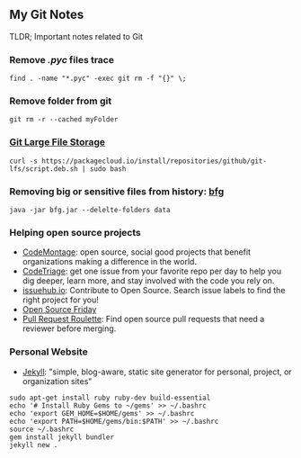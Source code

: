## My Git Notes

TLDR; Important notes related to Git

### Remove *.pyc* files trace
  ```
  find . -name "*.pyc" -exec git rm -f "{}" \;
  ```
### Remove folder from git
  ```
  git rm -r --cached myFolder
  ```

### [Git Large File Storage](https://git-lfs.github.com/)
```
curl -s https://packagecloud.io/install/repositories/github/git-lfs/script.deb.sh | sudo bash
```
### Removing big or sensitive files from history: [bfg](https://rtyley.github.io/bfg-repo-cleaner/)
```
java -jar bfg.jar --delelte-folders data
```

### Helping open source projects
* [CodeMontage](http://www.codemontage.com/): open source, social good projects that benefit organizations making a difference in the world.
* [CodeTriage](https://www.codetriage.com/): get one issue from your favorite repo per day to help you dig deeper, learn more, and stay involved with the code you rely on.
* [issuehub.io](http://issuehub.io/): Contribute to Open Source. Search issue labels to find the right project for you!
* [Open Source Friday](https://opensourcefriday.com/)
* [Pull Request Roulette](http://www.pullrequestroulette.com/): Find open source pull requests that need a reviewer before merging.

### Personal Website
* [Jekyll](https://jekyllrb.com/docs/): "simple, blog-aware, static site generator for personal, project, or organization sites"
```
sudo apt-get install ruby ruby-dev build-essential
echo '# Install Ruby Gems to ~/gems' >> ~/.bashrc
echo 'export GEM_HOME=$HOME/gems' >> ~/.bashrc
echo 'export PATH=$HOME/gems/bin:$PATH' >> ~/.bashrc
source ~/.bashrc
gem install jekyll bundler
jekyll new .
```
